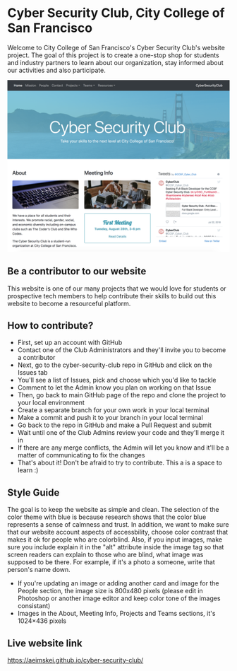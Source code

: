 # Cyber Security Club, City College of San Francisco
Welcome to City College of San Francisco's Cyber Security Club's website project. The goal of this project is to create a one-stop shop for students and industry partners to learn about our organization, stay informed about our activities and also participate. 

<kbd>![alt text](img/homepage_screenshot.png "Home page screenshot")</kbd>

## Be a contributor to our website
This website is one of our many projects that we would love for students or prospective tech members to help contribute their skills to build out this website to become a resourceful platform. 

## How to contribute?
* First, set up an account with GitHub
* Contact one of the Club Administrators and they'll invite you to become a contributor
* Next, go to the cyber-security-club repo in GitHub and click on the Issues tab
* You'll see a list of Issues, pick and choose which you'd like to tackle
* Comment to let the Admin know you plan on working on that Issue
* Then, go back to main GitHub page of the repo and clone the project to your local environment
* Create a separate branch for your own work in your local terminal
* Make a commit and push it to your branch in your local terminal
* Go back to the repo in GitHub and make a Pull Request and submit
* Wait until one of the Club Admins review your code and they'll merge it in
* If there are any merge conflicts, the Admin will let you know and it'll be a matter of communicating to fix the changes
* That's about it! Don't be afraid to try to contribute. This a is a space to learn :) 

## Style Guide
The goal is to keep the website as simple and clean. The selection of the color theme with blue is because research shows that the color blue represents a sense of calmness and trust. In addition, we want to make sure that our website account aspects of accessbility, choose color contrast that makes it ok for people who are colorblind. Also, if you input images, make sure you include explain it in the "alt" attribute inside the image tag so that screen readers can explain to those who are blind, what image was supposed to be there. For example, if it's a photo a someone, write that person's name down.

* If you're updating an image or adding another card and image for the People section, the image size is 800x480 pixels (please edit in Photoshop or another image editor and keep color tone of the images consistant)
* Images in the About, Meeting Info, Projects and Teams sections, it's 1024×436 pixels

## Live website link
https://aeimskei.github.io/cyber-security-club/
